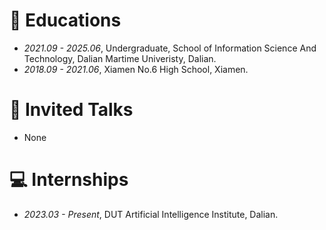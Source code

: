 
# 📖 Educations
- *2021.09 - 2025.06*, Undergraduate, School of Information Science And Technology, Dalian Martime Univeristy, Dalian.
- *2018.09 - 2021.06*, Xiamen No.6 High School, Xiamen.

# 💬 Invited Talks
- None

# 💻 Internships
- *2023.03 - Present*, DUT Artificial Intelligence Institute, Dalian.
